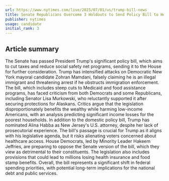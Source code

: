 ```yaml
---
url: https://www.nytimes.com/live/2025/07/01/us/trump-bill-news
title: Senate Republicans Overcome 3 Holdouts to Send Policy Bill to House
publisher: nytimes
usage: candidate
initial_rank: 3
---
```

## Article summary
The Senate has passed President Trump's significant policy bill, which aims to cut taxes and reduce social safety net programs, sending it to the House for further consideration. Trump has intensified attacks on Democratic New York mayoral candidate Zohran Mamdani, falsely claiming he is an illegal immigrant and threatening arrest if he obstructs immigration enforcement. The bill, which includes steep cuts to Medicaid and food assistance programs, has faced criticism from both Democrats and some Republicans, including Senator Lisa Murkowski, who reluctantly supported it after securing protections for Alaskans. Critics argue that the legislation disproportionately benefits the wealthy while harming low-income Americans, with an analysis predicting significant income losses for the poorest households. In addition to the domestic policy bill, Trump has nominated Alina Habba as New Jersey's U.S. attorney, despite her lack of prosecutorial experience. The bill's passage is crucial for Trump as it aligns with his legislative agenda, but it risks alienating voters concerned about healthcare access. House Democrats, led by Minority Leader Hakeem Jeffries, are preparing to oppose the Senate version of the bill, which they view as detrimental to their constituents. The legislation also includes provisions that could lead to millions losing health insurance and food stamp benefits. Overall, the bill represents a significant shift in federal spending priorities, with potential long-term implications for the national debt and public services.

